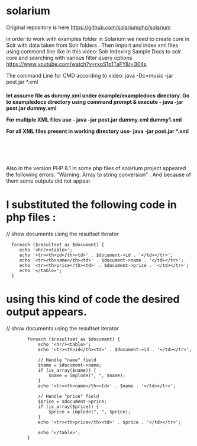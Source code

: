 # solarium

Original repository is  here https://github.com/solariumphp/solarium 

in order to work with examples folder in Solarium we need to create core in Solr with data taken from Solr folders . Then import and index xml files using command line like in this video: Solr Indexing Sample Docs to solr core and searching with various filter query options   https://www.youtube.com/watch?v=rxoS1p1TaFY&t=304s  

The command Line for CMD according to video: java -Dc=music -jar post.jar *.xml

<h4> let assume file as dummy.xml under example/exampledocs directory.
Go to exampledocs directory using command prompt & execute -
java -jar post.jar dummy.xml

For multiple XML files use -
java -jar post.jar dummy.xml dummy1.xml

For all XML files present in working directory use-
java -jar post.jar *.xml  </h4>

<br>
<br>
<br>


Also in the  version PHP 8.1 in some php files of solarium project appeared the  following errors:  "Warning: Array to string conversion" . And  because of them  some outputs did not appear.

<h1> I  substituted the  following code in php files : </h1>
      // show documents using the resultset iterator
      
      foreach ($resultset as $document) {
         echo '<hr/><table>';
         echo '<tr><th>id</th><td>' . $document->id . '</td></tr>';
         echo '<tr><th>name</th><td>' . $document->name . '</td></tr>';
         echo '<tr><th>price</th><td>' . $document->price . '</td></tr>';
         echo '</table>';
      }

<h1> using this kind of code the desired output appears. </h1>
// show documents using the resultset iterator

            foreach ($resultset as $document) {
                echo '<hr/><table>';
                echo '<tr><th>id</th><td>' . $document->id . '</td></tr>';

                // Handle "name" field
                $name = $document->name;
                if (is_array($name)) {
                    $name = implode(", ", $name);
                }
                echo '<tr><th>name</th><td>' . $name . '</td></tr>';

                // Handle "price" field
                $price = $document->price;
                if (is_array($price)) {
                    $price = implode(", ", $price);
                }
                echo '<tr><th>price</th><td>' . $price . '</td></tr>';

                echo '</table>';
            }







